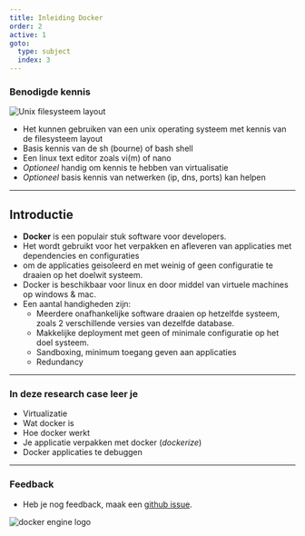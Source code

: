 ```yaml
---
title: Inleiding Docker
order: 2
active: 1
goto:
  type: subject
  index: 3
---
```


### Benodigde kennis

![Unix filesysteem layout](@Standard-unix-filesystem-hierarchy.svg)

- Het kunnen gebruiken van een unix operating systeem met kennis van de filesysteem layout
- Basis kennis van de sh (bourne) of bash shell
- Een linux text editor zoals vi(m) of nano
- _Optioneel_ handig om kennis te hebben van virtualisatie
- _Optioneel_ basis kennis van netwerken (ip, dns, ports) kan helpen

---

## Introductie

- **Docker** is een populair stuk software voor developers.
- Het wordt gebruikt voor het verpakken en afleveren van applicaties met dependencies en configuraties
- om de applicaties geisoleerd en met weinig of geen configuratie te draaien op het doelwit systeem.
- Docker is beschikbaar voor linux en door middel van virtuele machines op windows & mac.
- Een aantal handigheden zijn:
  - Meerdere onafhankelijke software draaien op hetzelfde systeem, zoals 2 verschillende versies van dezelfde database.
  - Makkelijke deployment met geen of minimale configuratie op het doel systeem.
  - Sandboxing, minimum toegang geven aan applicaties
  - Redundancy

---

### In deze research case leer je

- Virtualizatie
- Wat docker is
- Hoe docker werkt
- Je applicatie verpakken met docker (_dockerize_)
- Docker applicaties te debuggen

---

### Feedback

- Heb je nog feedback, maak een [github issue](https://github.com/Danabula/docker-research-case/issues).

![docker engine logo](@engine.svg)
